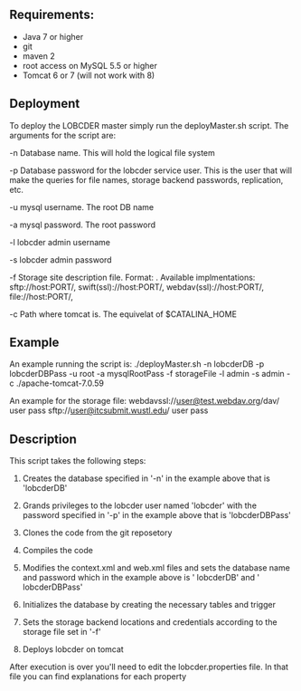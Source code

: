 ## Requirements:
  * Java 7 or higher
  * git 
  * maven 2
  * root access on MySQL 5.5 or higher
  * Tomcat 6 or 7 (will not work with 8)

## Deployment
To deploy the LOBCDER master simply run the deployMaster.sh script. The arguments for the script are:

   -n	Database name. This will hold the logical file system
   
   -p	Database password for the lobcder service user. This is the user that will make the queries for file names, storage backend passwords, replication, etc.
   
   -u	mysql username. The root DB name 
   
   -a	mysql password. The root password 
   
   -l	lobcder admin username
   
   -s	lobcder admin password
   
   -f   Storage site description file. Format: <URI> <USERNAME> <PASSWORD> . 
	Available implmentations: sftp://host:PORT/, swift(ssl)://host:PORT/, webdav(ssl)://host:PORT/, file://host:PORT/, 
	
   -c	Path where tomcat is. The equivelat of $CATALINA_HOME 

## Example
An example running the script is: 
./deployMaster.sh -n lobcderDB -p lobcderDBPass -u root -a mysqlRootPass -f storageFile -l admin -s admin -c ./apache-tomcat-7.0.59

An example for the storage file:
webdavssl://user@test.webdav.org/dav/ user pass
sftp://user@itcsubmit.wustl.edu/ user pass

## Description
This script takes the following steps:
1. Creates the database specified in '-n' in the example  above that is  'lobcderDB'

2. Grands privileges to the lobcder user  named 'lobcder' with the password  specified in '-p' in the example  above that is  'lobcderDBPass'

3. Clones the code from the git reposetory 

4. Compiles the code 

5. Modifies the context.xml and web.xml files and sets the database name and password which in the example above is ' lobcderDB' and ' lobcderDBPass' 

6. Initializes the database by creating the necessary tables and trigger

7. Sets the storage backend locations and credentials according to the storage file set in '-f'

8. Deploys lobcder on tomcat 

After execution is over you'll need to edit the lobcder.properties file. In that file you can find explanations for each property 
